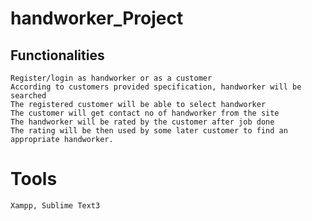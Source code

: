 # handworker_Project


## Functionalities

	Register/login as handworker or as a customer
	According to customers provided specification, handworker will be searched
	The registered customer will be able to select handworker	
    The customer will get contact no of handworker from the site  
    The handworker will be rated by the customer after job done 
	The rating will be then used by some later customer to find an appropriate handworker. 

# Tools
    Xampp, Sublime Text3
